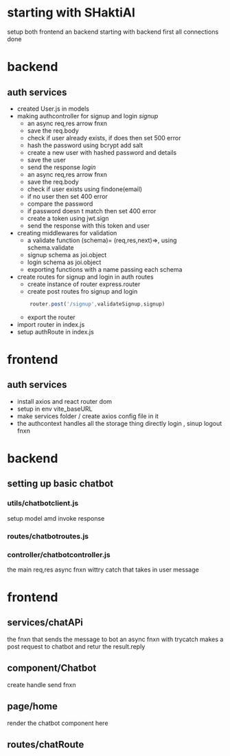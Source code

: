 # starting with SHaktiAI
setup both frontend an backend 
starting with backend first 
all connections done 

# backend
## auth services 
- created User.js in models
- making authcontroller for signup and login 
    *signup*
    - an async req,res arrow fnxn
    - save the req.body
    - check if user already exists, if does then set 500 error
    - hash the password using bcrypt add salt 
    - create a new user with hashed password and details
    - save the user
    - send the response
    *login*
    - an async req,res arrow fnxn
    - save the req.body
    - check if user exists using findone(email)
    - if no user then set 400 error
    - compare the password
    - if password doesn t match then set 400 error
    - create a token using jwt.sign
    - send the response with this token and user
- creating middlewares for validation 
    - a validate function (schema)= (req,res,next)=>, using schema.validate
    - signup schema as joi.object
    - login schema as joi.object
    - exporting functions with a name passing each schema 
- create routes for signup and login in auth routes
    - create instance of router express.router
    - create post routes fro signup and login 
    ```js
        router.post('/signup',validateSignup,signup)
    ```
    - export the router
- import router in index.js 
- setup authRoute in index.js

# frontend
## auth services 
- install axios and react router dom
- setup in env vite_baseURL
- make services folder / create axios config file in it
- the authcontext handles all the storage thing directly login , sinup logout fnxn 

# backend
## setting up basic chatbot

### utils/chatbotclient.js
setup model amd invoke response 


### routes/chatbotroutes.js


### controller/chatbotcontroller.js
the main req,res async fnxn wittry catch that takes in user message

# frontend 
## services/chatAPi
the fnxn that sends the message to bot 
an async fnxn with trycatch
makes a post request to chatbot and retur the result.reply 

## component/Chatbot
create handle send fnxn 

## page/home
render the chatbot component here

## routes/chatRoute

